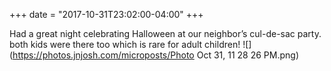 +++
date = "2017-10-31T23:02:00-04:00"
+++

Had a great night celebrating Halloween at our neighbor’s cul-de-sac party. both kids were there too which is rare for adult children! ![](https://photos.jnjosh.com/microposts/Photo Oct 31, 11 28 26 PM.png)